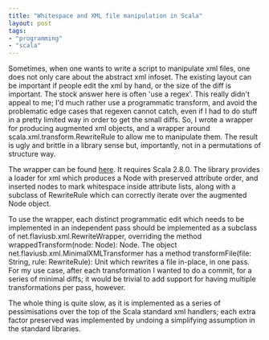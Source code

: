 ```yaml
---
title: "Whitespace and XML file manipulation in Scala"
layout: post
tags:
- "programming"
- "scala"
---
```


Sometimes, when one wants to write a script to manipulate xml files, one does not only care about the abstract xml infoset. The existing layout can be important if
people edit the xml by hand, or the size of the diff is important. The stock answer here is often 'use a regex'. This really didn't appeal to me; I'd much rather use a programmatic transform, and avoid the problematic edge cases that regexen cannot catch, even if I had to do stuff in a pretty limited way in order to get the small diffs. So, I wrote a wrapper for producing augmented xml objects, and a wrapper around <span class="nc">scala.xml.transform.RewriteRule</span> to allow me to manipulate them. The result is ugly and brittle in a library sense but, importantly, not in a permutations of structure way.

The wrapper can be found [here](http://github.com/flaviusb/minimal-xml-transform). It requires Scala 2.8.0. The library provides a loader for xml which produces a Node with preserved attribute order, and inserted nodes to mark whitespace inside attribute lists, along with a subclass of RewriteRule which can correctly iterate over the augmented Node object.

To use the wrapper, each distinct programmatic edit which needs to be implemented in an independent pass should be implemented as a subclass of <span class="nc">net.flaviusb.xml.RewriteWrapper</span>, overriding the method <span class="n">wrappedTransform</span><span class="o">(</span><span class="n">node</span><span class="k">:</span> <span class="kt">Node</span><span class="o">)</span><span class="k">:</span> <span class="kt">Node</span>. The object <span class="nc">net.flaviusb.xml.MinimalXMLTransformer</span> has a method <span class="n">transformFile</span><span class="o">(</span><span class="n">file</span><span class="k">:</span> <span class="kt">String</span>, <span class="n">rule</span><span class="k">:</span> <span class="kt">RewriteRule</span><span class="o">)</span><span class="k">:</span> <span class="kt">Unit</span> which rewrites a file in-place, in one pass. For my use case, after each transformation I wanted to do a commit, for a series of minimal diffs; it would be trivial to add support for having multiple transformations per pass, however.

The whole thing is quite slow, as it is implemented as a series of pessimisations over the top of the Scala standard xml handlers; each extra factor preserved was implemented by undoing a simplifying assumption in the standard libraries.
